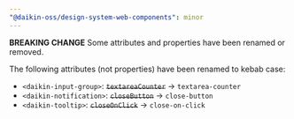 ```yaml
---
"@daikin-oss/design-system-web-components": minor
---
```


**BREAKING CHANGE** Some attributes and properties have been renamed or removed.

The following attributes (not properties) have been renamed to kebab case:

- `<daikin-input-group>`: ~~`textareaCounter`~~ -> `textarea-counter`
- `<daikin-notification>`: ~~`closeButton`~~ -> `close-button`
- `<daikin-tooltip>`: ~~`closeOnClick`~~ -> `close-on-click`
